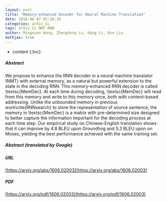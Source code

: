 ```yaml
---
layout: post
title: "Memory-enhanced Decoder for Neural Machine Translation"
date: 2016-06-07 02:28:19
categories: arXiv_CL
tags: arXiv_CL NMT RNN
author: Mingxuan Wang, Zhengdong Lu, Hang Li, Qun Liu
mathjax: true
---
```


* content
{:toc}

##### Abstract
We propose to enhance the RNN decoder in a neural machine translator (NMT) with external memory, as a natural but powerful extension to the state in the decoding RNN. This memory-enhanced RNN decoder is called \textsc{MemDec}. At each time during decoding, \textsc{MemDec} will read from this memory and write to this memory once, both with content-based addressing. Unlike the unbounded memory in previous work\cite{RNNsearch} to store the representation of source sentence, the memory in \textsc{MemDec} is a matrix with pre-determined size designed to better capture the information important for the decoding process at each time step. Our empirical study on Chinese-English translation shows that it can improve by $4.8$ BLEU upon Groundhog and $5.3$ BLEU upon on Moses, yielding the best performance achieved with the same training set.

##### Abstract (translated by Google)


##### URL
[https://arxiv.org/abs/1606.02003](https://arxiv.org/abs/1606.02003)

##### PDF
[https://arxiv.org/pdf/1606.02003](https://arxiv.org/pdf/1606.02003)

